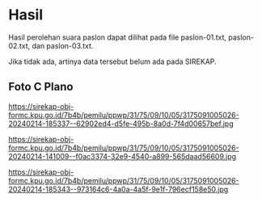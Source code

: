 # Hasil

Hasil perolehan suara paslon dapat dilihat pada file paslon-01.txt, paslon-02.txt, dan paslon-03.txt.

Jika tidak ada, artinya data tersebut belum ada pada SIREKAP.

## Foto C Plano

https://sirekap-obj-formc.kpu.go.id/7b4b/pemilu/ppwp/31/75/09/10/05/3175091005026-20240214-185337--62902ed4-d5fe-495b-8a0d-7f4d00657bef.jpg

https://sirekap-obj-formc.kpu.go.id/7b4b/pemilu/ppwp/31/75/09/10/05/3175091005026-20240214-141009--f0ac3374-32e9-4540-a899-565daad56609.jpg

https://sirekap-obj-formc.kpu.go.id/7b4b/pemilu/ppwp/31/75/09/10/05/3175091005026-20240214-185343--973164c6-4a0a-4a5f-9e1f-796ecf158e50.jpg
